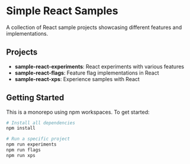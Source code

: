 # Simple React Samples

A collection of React sample projects showcasing different features and implementations.

## Projects

- **sample-react-experiments**: React experiments with various features
- **sample-react-flags**: Feature flag implementations in React
- **sample-react-xps**: Experience samples with React

## Getting Started

This is a monorepo using npm workspaces. To get started:

```bash
# Install all dependencies
npm install

# Run a specific project
npm run experiments
npm run flags
npm run xps
``` 